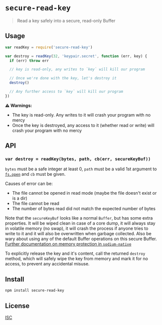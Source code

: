 # `secure-read-key`

> Read a key safely into a secure, read-only Buffer

## Usage

```js
var readKey = require('secure-read-key')

var destroy = readKey(32, 'keypair.secret', function (err, key) {
  if (err) throw err

  // key is read-only, any writes to `key` will kill our program

  // Once we're done with the key, let's destroy it
  destroy()

  // Any further access to `key` will kill our program
})
```

**:warning: Warnings:**

* The key is read-only. Any writes to it will crash your program with no mercy
* Once the key is destroyed, any access to it (whether read or write) will
  crash your program with no mercy

## API

### `var destroy = readKey(bytes, path, cb(err, secureKeyBuf))`

`bytes` must be a safe integer at least 0, `path` must be a valid 1st argument
to [`fs.open`](https://nodejs.org/api/fs.html#fs_fs_open_path_flags_mode_callback)
and `cb` must be given.

Causes of error can be:

* The file cannot be opened in read mode (maybe the file doesn't exist or is a dir)
* The file cannot be read
* The number of bytes read did not match the expected number of bytes

Note that the `secureKeyBuf` looks like a normal `Buffer`, but has some extra
properties. It will be wiped clean in case of a core dump, it will always stay
in volatile memory (no swap), it will crash the process if anyone tries to
write to it and it will also be overwritten when garbage collected. Also be wary
about using any of the default Buffer operations on this secure Buffer.
[Further documentation on memory protection in `sodium-native`](https://github.com/sodium-friends/sodium-native#memory-protection)

To explicitly release the key and it's content, call the returned `destroy`
method, which will safely wipe the key from memory and mark it for no access,
to prevent any accidental misuse.

## Install

```sh
npm install secure-read-key
```

## License

[ISC](LICENSE)
